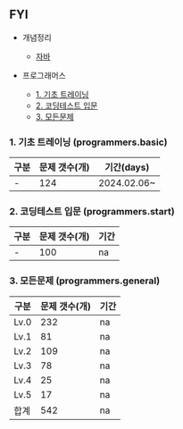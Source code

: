 ## FYI

* 개념정리
  * [자바](https://github.com/sangminparkk/coding-tests/blob/main/docs/Java.md)

* 프로그래머스 
  * [1. 기초 트레이닝](https://school.programmers.co.kr/learn/challenges/training?order=acceptance_desc&languages=java)
  * [2. 코딩테스트 입문](https://school.programmers.co.kr/learn/challenges/beginner?order=acceptance_desc&languages=java)
  * [3. 모든문제](https://school.programmers.co.kr/learn/challenges?order=acceptance_desc&languages=java)

### 1. 기초 트레이닝 (programmers.basic)
| 구분 | 문제 갯수(개) | 기간(days)    |
|---|----------|-------------|
| - | 124      | 2024.02.06~ |

### 2. 코딩테스트 입문 (programmers.start)
| 구분 | 문제 갯수(개) | 기간 |
|----|---------|----|
| -  | 100     | na |

### 3. 모든문제 (programmers.general)
| 구분  | 문제 갯수(개) | 기간 |
|-----|----------|----|
| Lv.0 | 232      | na |
| Lv.1 | 81       | na |
| Lv.2 | 109      | na |
| Lv.3 | 78       | na |
| Lv.4 | 25       | na |
| Lv.5 | 17       | na |
| 합계  | 542      | na |
